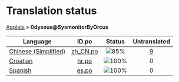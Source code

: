 # Translation status
[Applets](../../README.md) &#187; **0dyseus@SysmonitorByOrcus**

Language | ID.po | Status | Untranslated
---------|:--:|:------:|:-----------:
[Chinese (Simplified)](../../language-status/zh_CN.md) | [zh_CN.po](po/zh_CN.po) | ![85%](http://progressed.io/bar/85) | [9](untranslated-po/zh_CN.md)
[Croatian](../../language-status/hr.md) | [hr.po](po/hr.po) | ![100%](http://progressed.io/bar/100) | 0
[Spanish](../../language-status/es.md) | [es.po](po/es.po) | ![100%](http://progressed.io/bar/100) | 0
